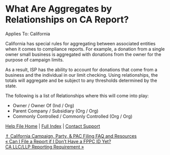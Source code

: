  What Are Aggregates by Relationships on CA Report?
==========

Applies To: California

California has special rules for aggregating between associated entities when it comes to compliance reports. For example, a donation from a single owner small business is aggregated with donations from the owner for the purpose of campaign limits.

As a result, ISP has the ability to account for donations that come from a business and the individual in our limit checking. Using relationships, the totals will aggregate and be subject to any thresholds determined by the state.

The following is a list of Relationships where this will come into play:

* Owner / Owner Of (Ind / Org)
* Parent Company / Subsidiary (Org / Org)
* Commonly Controlled / Commonly Controlled (Org / Org) 

[Help File Home](/help/) | [Full Index](/Help-File-Directory/) | [Contact Support](mailto:support@ISPolitical.com)

[⇑ California Campaign, Party, & PAC Filing FAQ and Resources](/California-Campaign-Party-PAC-Filing-FAQ-and-Resources)  
[« Can I File a Report if I Don’t Have a FPPC ID Yet?](/Can-I-File-a-Report-if-I-Don-t-Have-a-FPPC-ID-Yet)  
[CA LLC/LLP Reporting Requirement »](/CA-LLC-LLP-Reporting-Requirement)